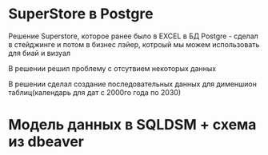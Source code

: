 
# SuperStore в Postgre

Решение Superstore, которое ранее было в EXCEL в БД Postgre - сделал в стейджинге и потом в бизнес лэйер, котроый мы можем использовать для биай и визуал

В решении решил проблему с отсутвием некоторых данных

В решении сделал создание последовательных данных для дименшион таблиц(календарь для дат с 2000го года по 2030)



# Модель данных в SQLDSM + схема из dbeaver
